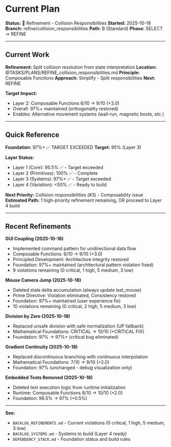 # Current Plan

**Status:** 🔧 Refinement - Collision Responsibilities
**Started:** 2025-10-18
**Branch:** refine/collision_responsibilities
**Path:** B (Standard)
**Phase:** SELECT → REFINE

---

## Current Work

**Refinement:** Split collision resolution from state interpretation
**Location:** @TASKS/PLANS/REFINE_collision_responsibilities.md
**Principle:** Composable Functions
**Approach:** Simplify - Split responsibilities
**Next:** REFINE

**Target Impact:**
- Layer 2: Composable Functions 6/10 → 9/10 (+3.0)
- Overall: 97%+ maintained (orthogonality restored)
- Enables: Alternative movement systems (wall-run, magnetic boots, etc.)

---

## Quick Reference

**Foundation:** 97%+ ✅ TARGET EXCEEDED
**Target:** 95% (Layer 3)

**Layer Status:**
- Layer 1 (Core): 95.5% ✅ - Target exceeded
- Layer 2 (Primitives): 100% ✅ - Complete
- Layer 3 (Systems): 97%+ ✅ - Target exceeded
- Layer 4 (Variation): <50% ✅ - Ready to build

**Next Priority:** Collision responsibilities (#3) - Composability issue
**Estimated Path:** 1 high-priority refinement remaining, OR proceed to Layer 4 build

---

## Recent Refinements

**GUI Coupling (2025-10-18)**
- Implemented command pattern for unidirectional data flow
- Composable Functions: 6/10 → 9/10 (+3.0)
- Principled Development: Architecture integrity restored
- Foundation: 97%+ maintained (architectural pattern violation fixed)
- 9 violations remaining (0 critical, 1 high, 5 medium, 3 low)

**Mouse Camera Jump (2025-10-18)**
- Deleted stale delta accumulation (always update last_mouse)
- Prime Directive: Violation eliminated, Consistency restored
- Foundation: 97%+ maintained (user experience fix)
- 10 violations remaining (0 critical, 2 high, 5 medium, 3 low)

**Division by Zero (2025-10-18)**
- Replaced unsafe division with safe normalization (UP fallback)
- Mathematical Foundations: CRITICAL → 10/10 (+CRITICAL FIX)
- Foundation: 97% → 97%+ (critical bug eliminated)

**Gradient Continuity (2025-10-18)**
- Replaced discontinuous branching with continuous interpolation
- Mathematical Foundations: 7/10 → 9/10 (+2.0)
- Foundation: 97% (unchanged - debug visualization only)

**Embedded Tests Removed (2025-10-18)**
- Deleted test execution logic from runtime initialization
- Runtime: Composable Functions 8/10 → 10/10 (+2.0)
- Foundation: 96.5% → 97% (+0.5%)

---

**See:**
- `BACKLOG_REFINEMENTS.md` - Current violations (0 critical, 1 high, 5 medium, 3 low)
- `BACKLOG_SYSTEMS.md` - Systems to build (Layer 4 ready)
- `DEPENDENCY_STACK.md` - Foundation status and build rules
